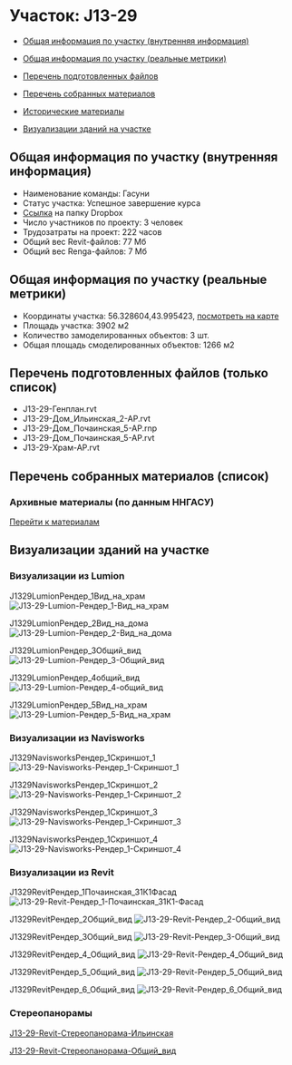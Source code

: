 # Участок: J13-29

* [Общая информация по участку (внутренняя информация)](#Chapter1)

* [Общая информация по участку (реальные метрики)](#Chapter2)

* [Перечень подготовленных файлов](#Chapter3)

* [Перечень собранных материалов](#Chapter4)

* [Исторические материалы](#Chapter5)

* [Визуализации зданий на участке](#Chapter6)

## <a id="Chapter1"></a> Общая информация по участку (внутренняя информация)
+ Наименование команды: Гасуни
+ Статус участка: Успешное завершение курса
+ [Ссылка](https://www.dropbox.com/sh/wvvgv1nw1iqred9/AABIzZ0LakMjrvFDcGqVPVe5a/J13_29?dl=0) на папку Dropbox
+ Число участников по проекту: 3 человек
+ Трудозатраты на проект: 222 часов
+ Общий вес Revit-файлов: 77 Мб
+ Общий вес Renga-файлов: 7 Мб
## <a id="Chapter2"></a> Общая информация по участку (реальные метрики)
+ Координаты участка: 56.328604,43.995423, [посмотреть на карте](https://yandex.ru/maps/47/nizhny-novgorod/?ll=43.995423%2C56.328604&z=19)
+ Площадь участка: 3902 м2
+ Количество замоделированных объектов: 3 шт.
+ Общая площадь смоделированных объектов: 1266 м2
## <a id="Chapter3"></a> Перечень подготовленных файлов (только список)
+ J13-29-Генплан.rvt
+ J13-29-Дом_Ильинская_2-АР.rvt
+ J13-29-Дом_Почаинская_5-АР.rnp
+ J13-29-Дом_Почаинская_5-АР.rvt
+ J13-29-Храм-АР.rvt
## <a id="Chapter4"></a> Перечень собранных материалов (список)
### <a id="Chapter5"></a> Архивные материалы (по данным ННГАСУ)
[Перейти к материалам](/BuidingsInfo/1a373c72-6dc0-4a68-a5c7-50f10ce92ebe/About.md)
## <a id="Chapter6"></a> Визуализации зданий на участке
### Визуализации из Lumion
J1329LumionРендер_1Вид_на_храм
![J13-29-Lumion-Рендер_1-Вид_на_храм](/Images/J13_29/J13-29-Lumion-Рендер_1-Вид_на_храм_Compressed.jpg)

J1329LumionРендер_2Вид_на_дома
![J13-29-Lumion-Рендер_2-Вид_на_дома](/Images/J13_29/J13-29-Lumion-Рендер_2-Вид_на_дома_Compressed.jpg)

J1329LumionРендер_3Общий_вид
![J13-29-Lumion-Рендер_3-Общий_вид](/Images/J13_29/J13-29-Lumion-Рендер_3-Общий_вид_Compressed.jpg)

J1329LumionРендер_4общий_вид
![J13-29-Lumion-Рендер_4-общий_вид](/Images/J13_29/J13-29-Lumion-Рендер_4-общий_вид_Compressed.jpg)

J1329LumionРендер_5Вид_на_храм
![J13-29-Lumion-Рендер_5-Вид_на_храм](/Images/J13_29/J13-29-Lumion-Рендер_5-Вид_на_храм_Compressed.jpg)

### Визуализации из Navisworks
J1329NavisworksРендер_1Скриншот_1
![J13-29-Navisworks-Рендер_1-Скриншот_1](/Images/J13_29/J13-29-Navisworks-Рендер_1-Скриншот_1_Compressed.jpg)

J1329NavisworksРендер_1Скриншот_2
![J13-29-Navisworks-Рендер_1-Скриншот_2](/Images/J13_29/J13-29-Navisworks-Рендер_1-Скриншот_2_Compressed.jpg)

J1329NavisworksРендер_1Скриншот_3
![J13-29-Navisworks-Рендер_1-Скриншот_3](/Images/J13_29/J13-29-Navisworks-Рендер_1-Скриншот_3_Compressed.jpg)

J1329NavisworksРендер_1Скриншот_4
![J13-29-Navisworks-Рендер_1-Скриншот_4](/Images/J13_29/J13-29-Navisworks-Рендер_1-Скриншот_4_Compressed.jpg)

### Визуализации из Revit
J1329RevitРендер_1Почаинская_31К1Фасад
![J13-29-Revit-Рендер_1-Почаинская_31К1-Фасад](/Images/J13_29/J13-29-Revit-Рендер_1-Почаинская_31К1-Фасад_Compressed.jpg)

J1329RevitРендер_2Общий_вид
![J13-29-Revit-Рендер_2-Общий_вид](/Images/J13_29/J13-29-Revit-Рендер_2-Общий_вид_Compressed.jpg)

J1329RevitРендер_3Общий_вид
![J13-29-Revit-Рендер_3-Общий_вид](/Images/J13_29/J13-29-Revit-Рендер_3-Общий_вид_Compressed.jpg)

J1329RevitРендер_4_Общий_вид
![J13-29-Revit-Рендер_4_Общий_вид](/Images/J13_29/J13-29-Revit-Рендер_4_Общий_вид_Compressed.jpg)

J1329RevitРендер_5_Общий_вид
![J13-29-Revit-Рендер_5_Общий_вид](/Images/J13_29/J13-29-Revit-Рендер_5_Общий_вид_Compressed.jpg)

J1329RevitРендер_6_Общий_вид
![J13-29-Revit-Рендер_6_Общий_вид](/Images/J13_29/J13-29-Revit-Рендер_6_Общий_вид_Compressed.jpg)

### Стереопанорамы
[J13-29-Revit-Стереопанорама-Ильинская](https://pano.autodesk.com/pano.html?url=jpgs/3106de7f-d60f-4f60-b1be-f2bd937ab368&version=2)

[J13-29-Revit-Стереопанорама-Общий_вид](https://pano.autodesk.com/pano.html?url=jpgs/b77e2dcd-4ee3-487a-8b3e-eef41750e462&version=2)

